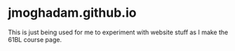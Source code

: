 # jmoghadam.github.io

This is just being used for me to experiment with website stuff as I make the 61BL course page.
